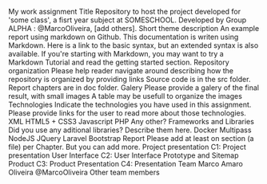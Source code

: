
My work assignment Title
Repository to host the project developed for 'some class', a fisrt year subject at SOMESCHOOL. Developed by Group ALPHA : @MarcoOliveira, [add others].
Short theme description
An example report using markdown on Github. This documentation is writen using Markdown. Here is a link to the basic syntax, but an extended syntax is also available. If you're starting with Markdown, you may want to try a Markdown Tutorial and read the getting started section.
Repository organization
Please help reader navigate around describing how the repository is organized by providing links
Source code is in the src folder.
Report chapters are in doc folder.
Galery
Please provide a galery of the final result, with small images A table may be usefull to organize the images
Technologies
Indicate the technologies you have used in this assignment. Please provide links for the user to read more about those technologies.
XML
HTML5 + CSS3
Javascript
PHP
Any other?
Frameworks and Libraries
Did you use any aditional libraries? Describe them here.
Docker
Multipass
NodeJS
JQuery
Laravel
Bootstrap
Report
Please add at least on section (a file) per Chapter. But you can add more.
Project presentation
C1: Project presentation
User Interface
C2: User Interface Prototype and Sitemap
Product
C3: Product
Presentation
C4: Presentation
Team
Marco Amaro Oliveira @MarcoOliveira
Other team members
